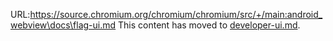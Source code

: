 URL:https://source.chromium.org/chromium/chromium/src/+/main:android_webview\docs\flag-ui.md
This content has moved to [developer-ui.md](developer-ui.md).

